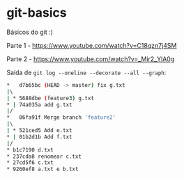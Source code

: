 # git-basics
Básicos do git :)

Parte 1 - https://www.youtube.com/watch?v=C18qzn7j4SM

Parte 2 - https://www.youtube.com/watch?v=_Mir2_YlA0g

Saída de `git log --oneline --decorate --all --graph`:

```bash
*   d7b65bc (HEAD -> master) fix g.txt
|\  
| * 5688dbe (feature3) g.txt
* | 74a035a add g.txt
|/  
*   06fa91f Merge branch 'feature2'
|\  
| * 521ced5 Add e.txt
* | 01b2d1b Add f.txt
|/  
* b1c7190 d.txt
* 237cda8 renomear c.txt
* 27cd5f6 c.txt
* 9260ef8 a.txt e b.txt
```
